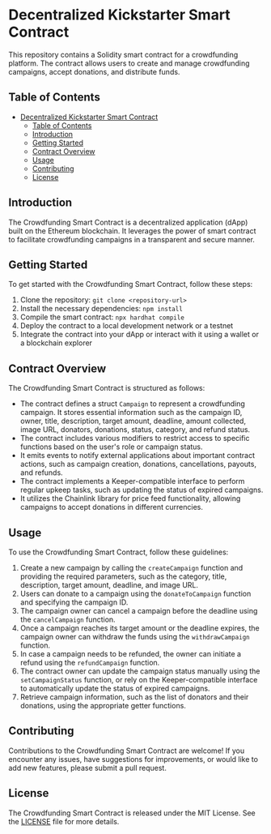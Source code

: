 # Decentralized Kickstarter Smart Contract

This repository contains a Solidity smart contract for a crowdfunding platform. The contract allows users to create and manage crowdfunding campaigns, accept donations, and distribute funds.

## Table of Contents

- [Decentralized Kickstarter Smart Contract](#decentralized-kickstarter-smart-contract)
  - [Table of Contents](#table-of-contents)
  - [Introduction](#introduction)
  - [Getting Started](#getting-started)
  - [Contract Overview](#contract-overview)
  - [Usage](#usage)
  - [Contributing](#contributing)
  - [License](#license)

## Introduction

The Crowdfunding Smart Contract is a decentralized application (dApp) built on the Ethereum blockchain. It leverages the power of smart contract to facilitate crowdfunding campaigns in a transparent and secure manner.

## Getting Started

To get started with the Crowdfunding Smart Contract, follow these steps:

1. Clone the repository: `git clone <repository-url>`
2. Install the necessary dependencies: `npm install`
3. Compile the smart contract: `npx hardhat compile`
4. Deploy the contract to a local development network or a testnet
5. Integrate the contract into your dApp or interact with it using a wallet or a blockchain explorer

## Contract Overview

The Crowdfunding Smart Contract is structured as follows:

- The contract defines a struct `Campaign` to represent a crowdfunding campaign. It stores essential information such as the campaign ID, owner, title, description, target amount, deadline, amount collected, image URL, donators, donations, status, category, and refund status.
- The contract includes various modifiers to restrict access to specific functions based on the user's role or campaign status.
- It emits events to notify external applications about important contract actions, such as campaign creation, donations, cancellations, payouts, and refunds.
- The contract implements a Keeper-compatible interface to perform regular upkeep tasks, such as updating the status of expired campaigns.
- It utilizes the Chainlink library for price feed functionality, allowing campaigns to accept donations in different currencies.

## Usage

To use the Crowdfunding Smart Contract, follow these guidelines:

1. Create a new campaign by calling the `createCampaign` function and providing the required parameters, such as the category, title, description, target amount, deadline, and image URL.
2. Users can donate to a campaign using the `donateToCampaign` function and specifying the campaign ID.
3. The campaign owner can cancel a campaign before the deadline using the `cancelCampaign` function.
4. Once a campaign reaches its target amount or the deadline expires, the campaign owner can withdraw the funds using the `withdrawCampaign` function.
5. In case a campaign needs to be refunded, the owner can initiate a refund using the `refundCampaign` function.
6. The contract owner can update the campaign status manually using the `setCampaignStatus` function, or rely on the Keeper-compatible interface to automatically update the status of expired campaigns.
7. Retrieve campaign information, such as the list of donators and their donations, using the appropriate getter functions.

## Contributing

Contributions to the Crowdfunding Smart Contract are welcome! If you encounter any issues, have suggestions for improvements, or would like to add new features, please submit a pull request.

## License

The Crowdfunding Smart Contract is released under the MIT License. See the [LICENSE](LICENSE) file for more details.
